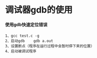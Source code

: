 # 调试器gdb的使用

#### 使用gdb快速定位错误

```
1、gcc test.c -g
2、启动gdb    gdb a.out
3、设置断点（程序在运行过程中会暂时停下来的位置）
4、启动被调试程序
```

